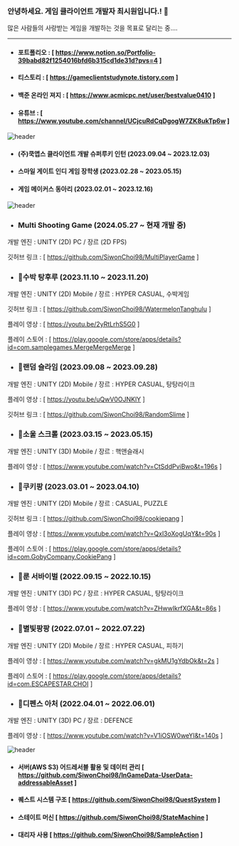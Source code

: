 ### 안녕하세요. 게임 클라이언트 개발자 최시원입니다.! 👋
많은 사람들의 사랑받는 게임을 개발하는 것을 목표로 달리는 중....


------------------------
- #### 포트폴리오 : [ https://www.notion.so/Portfolio-39babd82f1254016bfd6b315cd1de31d?pvs=4 ] 

- #### 티스토리 : [ https://gameclientstudynote.tistory.com ] 

- #### 백준 온라인 져지 : [ https://www.acmicpc.net/user/bestvalue0410 ]

- #### 유튜브 : [ https://www.youtube.com/channel/UCjcuRdCqDgogW7ZK8ukTp6w ]
<!--
**SiwonChoi98/SiwonChoi98** is a ✨ _special_ ✨ repository because its `README.md` (this file) appears on your GitHub profile.

Here are some ideas to get you started:

- 🔭 I’m currently working on ...
- 🌱 I’m currently learning ...
- 👯 I’m looking to collaborate on ...
- 🤔 I’m looking for help with ...
- 💬 Ask me about ...
- 📫 How to reach me: ...
- 😄 Pronouns: ...
- ⚡ Fun fact: ...
--> 


![header](https://capsule-render.vercel.app/api?type=cylinder&color=101010&height=50&section=header&text=😄활동내역&fontColor=ffffff&fontSize=30&animation=fadeIn&fontAlignY=55)

- #### (주)쿡앱스 클라이언트 개발 슈퍼루키 인턴 (2023.09.04 ~ 2023.12.03)
- #### 스마일 게이트 인디 게임 장학생 (2023.02.28 ~ 2023.05.15)
- #### 게임 메이커스 동아리 (2023.02.01 ~ 2023.12.16)

![header](https://capsule-render.vercel.app/api?type=cylinder&color=101010&height=50&section=header&text=⚡프로젝트&fontColor=ffffff&fontSize=30&animation=fadeIn&fontAlignY=55)


- ### Multi Shooting Game (2024.05.27 ~ 현재 개발 중) 
개발 엔진 : UNITY (2D) PC / 장르 (2D FPS) 

깃허브 링크 : [ https://github.com/SiwonChoi98/MultiPlayerGame ]

- ### 🌱수박 탕후루 (2023.11.10 ~ 2023.11.20) 
개발 엔진 : UNITY (2D) Mobile / 장르 : HYPER CASUAL, 수박게임

깃허브 링크 : [ https://github.com/SiwonChoi98/WatermelonTanghulu ]

플레이 영상 : [ https://youtu.be/2yRtLrhS5G0 ]
 
플레이 스토어 : [ https://play.google.com/store/apps/details?id=com.samplegames.MergeMergeMerge ]

- ### 🌱랜덤 슬라임 (2023.09.08 ~ 2023.09.28) 
개발 엔진 : UNITY (2D) Mobile / 장르 : HYPER CASUAL, 탕탕라이크

플레이 영상 : [ https://youtu.be/uQwV0OJNKlY ] 

깃허브 링크 : [ https://github.com/SiwonChoi98/RandomSlime ]

- ### 🌱소울 스크롤 (2023.03.15 ~ 2023.05.15) 
개발 엔진 : UNITY (3D) Mobile / 장르 : 핵앤슬래시 

플레이 영상 : [ https://www.youtube.com/watch?v=CtSddPviBwo&t=196s ] 

- ### 🌱쿠키팡 (2023.03.01 ~ 2023.04.10) 
개발 엔진 : UNITY (2D) Mobile / 장르 : CASUAL, PUZZLE

깃허브 링크 : [ https://github.com/SiwonChoi98/cookiepang ]

플레이 영상 : [ https://www.youtube.com/watch?v=Qxl3oXogUqY&t=90s ]

플레이 스토어 : [ https://play.google.com/store/apps/details?id=com.GobyCompany.CookiePang ]

- ### 🌱룬 서바이벌 (2022.09.15 ~ 2022.10.15) 
개발 엔진 : UNITY (3D) PC / 장르 : HYPER CASUAL, 탕탕라이크

플레이 영상 : [ https://www.youtube.com/watch?v=ZHwwIkrfXGA&t=86s ]

- ### 🌱별빛팡팡 (2022.07.01 ~ 2022.07.22)
개발 엔진 : UNITY (2D) Mobile / 장르 : HYPER CASUAL, 피하기

플레이 영상 : [ https://www.youtube.com/watch?v=gkMU1gYdbOk&t=2s ]

플레이 스토어 : [ https://play.google.com/store/apps/details?id=com.ESCAPESTAR.CHOI ] 

- ### 🌱디펜스 아처 (2022.04.01 ~ 2022.06.01) 
개발 엔진 : UNITY (3D) PC / 장르 : DEFENCE

플레이 영상 : [ https://www.youtube.com/watch?v=V1iOSW0weYI&t=140s ]

  
 ![header](https://capsule-render.vercel.app/api?type=cylinder&color=101010&height=50&section=header&text=🌱공부&fontColor=ffffff&fontSize=30&animation=fadeIn&fontAlignY=55)

- #### 서버(AWS S3) 어드레서블 활용 및 데이터 관리 [ https://github.com/SiwonChoi98/InGameData-UserData-addressableAsset ]

- #### 퀘스트 시스템 구조 [ https://github.com/SiwonChoi98/QuestSystem ]

- #### 스테이트 머신 [ https://github.com/SiwonChoi98/StateMachine ]

- #### 대리자 사용 [ https://github.com/SiwonChoi98/SampleAction ]
